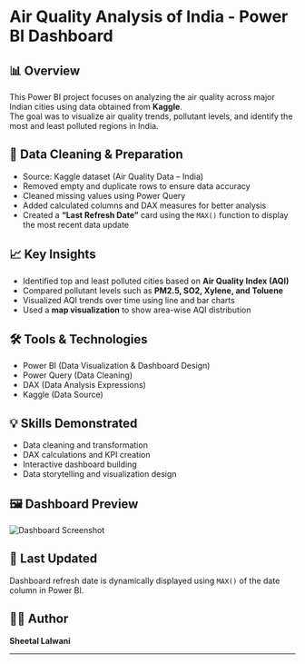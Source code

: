 # Air Quality Analysis of India - Power BI Dashboard

## 📊 Overview
This Power BI project focuses on analyzing the air quality across major Indian cities using data obtained from **Kaggle**.  
The goal was to visualize air quality trends, pollutant levels, and identify the most and least polluted regions in India.

## 🧹 Data Cleaning & Preparation
- Source: Kaggle dataset (Air Quality Data – India)  
- Removed empty and duplicate rows to ensure data accuracy  
- Cleaned missing values using Power Query  
- Added calculated columns and DAX measures for better analysis  
- Created a **“Last Refresh Date”** card using the `MAX()` function to display the most recent data update

## 📈 Key Insights
- Identified top and least polluted cities based on **Air Quality Index (AQI)**  
- Compared pollutant levels such as **PM2.5, SO2, Xylene, and Toluene**  
- Visualized AQI trends over time using line and bar charts  
- Used a **map visualization** to show area-wise AQI distribution

## 🛠️ Tools & Technologies
- Power BI (Data Visualization & Dashboard Design)  
- Power Query (Data Cleaning)  
- DAX (Data Analysis Expressions)  
- Kaggle (Data Source)

## 💡 Skills Demonstrated
- Data cleaning and transformation  
- DAX calculations and KPI creation  
- Interactive dashboard building  
- Data storytelling and visualization design

## 🖼️ Dashboard Preview
![Dashboard Screenshot](screenshot.png)

## 📅 Last Updated
Dashboard refresh date is dynamically displayed using `MAX()` of the date column in Power BI.

## 👩‍💻 Author
**Sheetal Lalwani**

---
